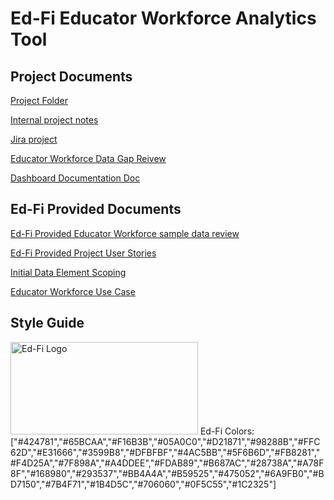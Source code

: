 # Ed-Fi Educator Workforce Analytics Tool


## Project Documents
[Project Folder](https://drive.google.com/drive/folders/1D_h0PARW5ICx3WM4PJNzx_lcW8v-CmYg)

[Internal project notes](https://docs.google.com/document/d/1-uAeBOcLhbfRAbQ8Wnsk84TIo6JNDI_2JVprct7jLlU/edit?tab=t.0#heading=h.uedz05arrrne)

[Jira project](https://crocusllc.atlassian.net/jira/software/c/projects/EWD/boards/376)

[Educator Workforce Data Gap Reivew](https://docs.google.com/spreadsheets/d/12mhD8d5I-8A229-BWit07rml3d7r3ahj588UzozWPhQ/edit?gid=193657921#gid=193657921)

[Dashboard Documentation Doc](https://docs.google.com/document/d/1EpwuY-Eb0wrWbSgF43xtEX9bDNRA9BkvNGPdAAOMRhY)


## Ed-Fi Provided Documents
[Ed-Fi Provided Educator Workforce sample data review](https://docs.google.com/document/d/1rDXUjz_qIeo30jjAcOhRjVjTajfMdeSHDK5L09m2Nag/edit?tab=t.0)

[Ed-Fi Provided Project User Stories](https://docs.google.com/document/d/1qLYXOgiPHO_T6f8SC9ZwCErKOtKSu1hLnUSwsOHE7Ec/edit?tab=t.0#heading=h.oi9lqzcslsvx)

[Initial Data Element Scoping](https://docs.google.com/spreadsheets/d/1OyujCxJLKFXLB66GSixu4rGT7Bwvy7bDqkoz_MvnvLE/edit?gid=1422748811#gid=1422748811)

[Educator Workforce Use Case](https://edfi.atlassian.net/wiki/spaces/EPP/pages/544669702/Educator+Workforce+Use+Case)

## Style Guide
   <img src="https://docs.ed-fi.org/img/ed-fi-logo-light.svg" height="148px" width="300px" alt="Ed-Fi Logo">
Ed-Fi Colors:  ["#424781","#65BCAA","#F16B3B","#05A0C0","#D21871","#98288B","#FFC62D","#E31666","#3599B8","#DFBFBF","#4AC5BB","#5F6B6D","#FB8281","#F4D25A","#7F898A","#A4DDEE","#FDAB89","#B687AC","#28738A","#A78F8F","#168980","#293537","#BB4A4A","#B59525","#475052","#6A9FB0","#BD7150","#7B4F71","#1B4D5C","#706060","#0F5C55","#1C2325"]
